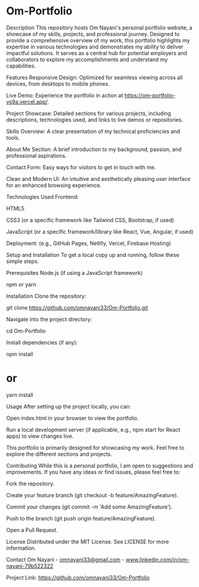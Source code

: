 # Om-Portfolio

Description
This repository hosts Om Nayani's personal portfolio website, a showcase of my skills, projects, and professional journey. Designed to provide a comprehensive overview of my work, this portfolio highlights my expertise in various technologies and demonstrates my ability to deliver impactful solutions. It serves as a central hub for potential employers and collaborators to explore my accomplishments and understand my capabilities.

Features
Responsive Design: Optimized for seamless viewing across all devices, from desktops to mobile phones.

Live Demo: Experience the portfolio in action at https://om-portfolio-vs9a.vercel.app/.

Project Showcase: Detailed sections for various projects, including descriptions, technologies used, and links to live demos or repositories.

Skills Overview: A clear presentation of my technical proficiencies and tools.

About Me Section: A brief introduction to my background, passion, and professional aspirations.

Contact Form: Easy ways for visitors to get in touch with me.

Clean and Modern UI: An intuitive and aesthetically pleasing user interface for an enhanced browsing experience.

Technologies Used
Frontend:

HTML5

CSS3 (or a specific framework like Tailwind CSS, Bootstrap, if used)

JavaScript (or a specific framework/library like React, Vue, Angular, if used)

Deployment: (e.g., GitHub Pages, Netlify, Vercel, Firebase Hosting)

Setup and Installation
To get a local copy up and running, follow these simple steps.

Prerequisites
Node.js (if using a JavaScript framework)

npm or yarn

Installation
Clone the repository:

git clone https://github.com/omnayani33/Om-Portfolio.git

Navigate into the project directory:

cd Om-Portfolio

Install dependencies (if any):

npm install
# or
yarn install

Usage
After setting up the project locally, you can:

Open index.html in your browser to view the portfolio.

Run a local development server (if applicable, e.g., npm start for React apps) to view changes live.

This portfolio is primarily designed for showcasing my work. Feel free to explore the different sections and projects.

Contributing
While this is a personal portfolio, I am open to suggestions and improvements. If you have any ideas or find issues, please feel free to:

Fork the repository.

Create your feature branch (git checkout -b feature/AmazingFeature).

Commit your changes (git commit -m 'Add some AmazingFeature').

Push to the branch (git push origin feature/AmazingFeature).

Open a Pull Request.

License
Distributed under the MIT License. See LICENSE for more information.

Contact
Om Nayani - omnayani33@gmail.com - www.linkedin.com/in/om-nayani-79b522322

Project Link: https://github.com/omnayani33/Om-Portfolio
